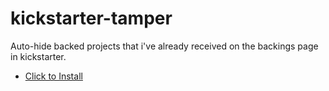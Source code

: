 # kickstarter-tamper
Auto-hide backed projects that i've already received on the backings page in kickstarter.

* <a href="https://raw.githubusercontent.com/ksuquix/kickstarter-tamper/main/kickstarter.user.js">Click to Install</a>
